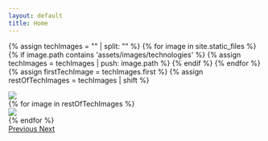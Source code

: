 ```yaml
---
layout: default
title: Home
---
```





{% assign techImages = "" | split: "" %}
{% for image in site.static_files %}
  {% if image.path contains 'assets/images/technologies' %}
    {% assign techImages = techImages | push: image.path %}
  {% endif %}
{% endfor %}
{% assign firstTechImage = techImages.first %}
{% assign restOfTechImages = techImages | shift %}

<div class="container">

  <div id="carouselExampleIndicators" class="carousel slide" data-ride="carousel">
    <div class="carousel-inner">
      <div class="carousel-item text-center active">
        <img class="inline-block w-15 img-fluid" src="{{ site.baseurl }}{{ firstTechImage }}">
      </div>
      {% for image in restOfTechImages %}
        <div class="carousel-item text-center">
          <img class="inline-block w-15 img-fluid" src="{{ site.baseurl }}{{ image }}">
        </div>
      {% endfor %}
    </div>
    <a class="carousel-control-prev" href="#carouselExampleIndicators" role="button" data-slide="prev">
      <span class="carousel-control-prev-icon carousel-control-dark" aria-hidden="true"></span>
      <span class="sr-only">Previous</span>
    </a>
    <a class="carousel-control-next" href="#carouselExampleIndicators" role="button" data-slide="next">
      <span class="carousel-control-next-icon carousel-control-dark" aria-hidden="true"></span>
      <span class="sr-only">Next</span>
    </a>
  </div>
</div>